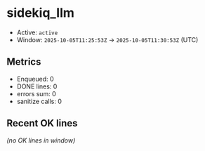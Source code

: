 # sidekiq_llm

- Active: `active`
- Window: `2025-10-05T11:25:53Z` → `2025-10-05T11:30:53Z` (UTC)

## Metrics
- Enqueued: 0
- DONE lines: 0
- errors sum: 0
- sanitize calls: 0

## Recent OK lines
_(no OK lines in window)_

